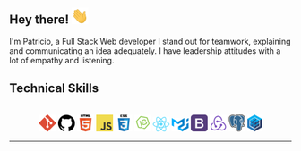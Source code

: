 <h2> Hey there! <img src="gifs\saludo.gif" width="30px"></h2>
<p>
    I'm Patricio, a Full Stack Web developer I stand out for teamwork, explaining and communicating an idea adequately.
    I have leadership attitudes with a lot of empathy and listening.
</p>

<h2> 
Technical Skills
</h2>
<div align='center'>
<br/>
<img src='gifs\git.png' alt='name'/>
<img src='gifs\github.png' alt='name'/>
<img src='gifs\html.png' width=30px alt='name'/>
<img src='gifs\javascript.png' width=30px alt='name'/>
<img src='gifs\css.png' width=30px alt='name'/>
<img src='gifs\node.png' alt='name'/>
<img src='gifs\react.png' alt='name'/>
<img src='gifs\material-ui.png' alt='name'/>
<img src='gifs\bootstrap.png' width=30px alt='name'/>
<img src='gifs\redux.png' alt='name'/>
<img src='gifs\postgresql.png' alt='name'/>
<img src='gifs\sequelize.png' alt='name'/>
</div>

---
<br/>


<!--
**Patriciopg02/Patriciopg02** is a ✨ _special_ ✨ repository because its `README.md` (this file) appears on your GitHub profile.

Here are some ideas to get you started:

- 🔭 I’m currently working on ...
- 🌱 I’m currently learning ...
- 👯 I’m looking to collaborate on ...
- 🤔 I’m looking for help with ...
- 💬 Ask me about ...
- 📫 How to reach me: ...
- 😄 Pronouns: ...
- ⚡ Fun fact: ...
-->
